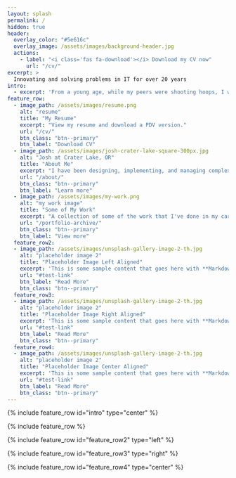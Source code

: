 ```yaml
---
layout: splash
permalink: /
hidden: true
header:
  overlay_color: "#5e616c"
  overlay_image: /assets/images/background-header.jpg
  actions:
    - label: "<i class='fas fa-download'></i> Download my CV now"
      url: "/cv/"
excerpt: >
  Innovating and solving problems in IT for over 20 years
intro: 
  - excerpt: 'From a young age, while my peers were shooting hoops, I was immersed in the world of technology, coding away. Computers have always been my passion, driving me to develop strong analytical skills and a deep understanding of network protocols and technologies. My ability to swiftly acquire new skills on the fly empowers me to troubleshoot, isolate, and resolve issues with efficiency and precision.'
feature_row:
  - image_path: /assets/images/resume.png
    alt: "resume"
    title: "My Resume"
    excerpt: "View my resume and download a PDV version."
    url: "/cv/"
    btn_class: "btn--primary"
    btn_label: "Download CV"
  - image_path: /assets/images/josh-crater-lake-square-300px.jpg
    alt: "Josh at Crater Lake, OR"
    title: "About Me"
    excerpt: "I have been designing, implementing, and managing complex routed networks for over 15 years..."
    url: "/about/"
    btn_class: "btn--primary"
    btn_label: "Learn more"
  - image_path: /assets/images/my-work.png
    alt: "my work image"
    title: "Some of My Work"
    excerpt: "A collection of some of the work that I've done in my career."
    url: "/portfolio-archive/"
    btn_class: "btn--primary"
    btn_label: "View more"  
  feature_row2:
  - image_path: /assets/images/unsplash-gallery-image-2-th.jpg
    alt: "placeholder image 2"
    title: "Placeholder Image Left Aligned"
    excerpt: 'This is some sample content that goes here with **Markdown** formatting. Left aligned with `type="left"`'
    url: "#test-link"
    btn_label: "Read More"
    btn_class: "btn--primary"
  feature_row3:
  - image_path: /assets/images/unsplash-gallery-image-2-th.jpg
    alt: "placeholder image 2"
    title: "Placeholder Image Right Aligned"
    excerpt: 'This is some sample content that goes here with **Markdown** formatting. Right aligned with `type="right"`'
    url: "#test-link"
    btn_label: "Read More"
    btn_class: "btn--primary"
  feature_row4:
  - image_path: /assets/images/unsplash-gallery-image-2-th.jpg
    alt: "placeholder image 2"
    title: "Placeholder Image Center Aligned"
    excerpt: 'This is some sample content that goes here with **Markdown** formatting. Centered with `type="center"`'
    url: "#test-link"
    btn_label: "Read More"
    btn_class: "btn--primary"
---
```


{% include feature_row id="intro" type="center" %}

{% include feature_row %}

{% include feature_row id="feature_row2" type="left" %}

{% include feature_row id="feature_row3" type="right" %}

{% include feature_row id="feature_row4" type="center" %}
